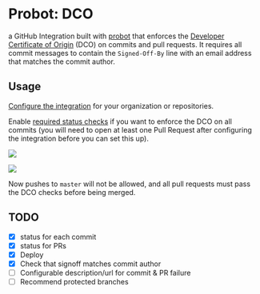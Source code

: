 # Probot: DCO

a GitHub Integration built with [probot](https://github.com/probot/probot) that enforces the [Developer Certificate of Origin](https://developercertificate.org/) (DCO) on commits and pull requests. It requires all commit messages to contain the `Signed-Off-By` line with an email address that matches the commit author.

## Usage

[Configure the integration](https://github.com/integration/dco) for your organization or repositories.

Enable [required status checks](https://help.github.com/articles/about-required-status-checks/) if you want to enforce the DCO on all commits (you will need to open at least one Pull Request after configuring the integration before you can set this up).

![](https://cloud.githubusercontent.com/assets/173/24323001/7013b7c0-113c-11e7-8ef6-8f6cb7539f33.png)

![](https://cloud.githubusercontent.com/assets/173/24323183/3281121e-1140-11e7-91fe-b2d9452dd3ba.png)

Now pushes to `master` will not be allowed, and all pull requests must pass the DCO checks before being merged.

## TODO

- [x] status for each commit
- [x] status for PRs
- [x] Deploy
- [x] Check that signoff matches commit author
- [ ] Configurable description/url for commit & PR failure
- [ ] Recommend protected branches
